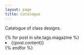 ```yaml
---
layout: page
title: Catalogue
---
```

<script type="text/javascript" src="http://code.jquery.com/jquery-1.7.1.min.js">
	</script>
<script type="text/javascript" src="js/hey.js/turn.min.js">
	</script>
<script>
$("#magazine").turn({
    width: 1125,
    height: 750,
    autoCenter: true
});
</script>

<p> Catalogue of class designs. </p>

  <div id="magazine">
			{% for post in site.tags.magazine %}
 				<li>
					{{post.content}}
      			</li>
			{% endfor %}
		</div>


		



<script src = "../myTurn.js">

</script>